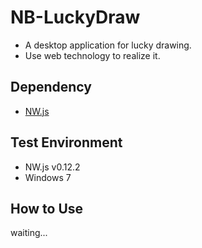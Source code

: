 NB-LuckyDraw
==============
* A desktop application for lucky drawing.
* Use web technology to realize it.

Dependency
--------------
* [NW.js](http://nwjs.io/)

Test Environment
--------------
* NW.js v0.12.2
* Windows 7

How to Use
--------------
waiting...
